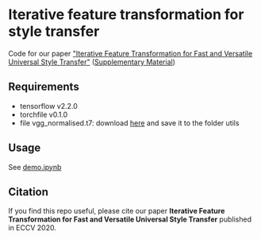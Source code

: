 # Iterative feature transformation for style transfer
Code for our paper ["Iterative Feature Transformation for Fast and Versatile Universal Style Transfer"](https://github.com/chiutaiyin/Iterative-feature-transformation-for-style-transfer/blob/master/iterative_feature_transformation_for_fast_and_versatile_universal_style_transfer.pdf) ([Supplementary Material](https://github.com/chiutaiyin/Iterative-feature-transformation-for-style-transfer/blob/master/Supplementary%20Material.pdf))

## Requirements ##
- tensorflow v2.2.0
- torchfile v0.1.0
- file vgg_normalised.t7: download [here](https://s3.amazonaws.com/xunhuang-public/adain/vgg_normalised.t7) and save it to the folder utils

## Usage ##
See [demo.ipynb](https://github.com/chiutaiyin/Iterative-feature-transformation-for-style-transfer/blob/master/demo.ipynb)

## Citation ##
If you find this repo useful, please cite our paper **Iterative Feature Transformation for Fast and Versatile Universal Style Transfer** published in ECCV 2020.
